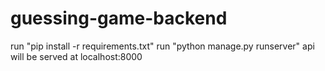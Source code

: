 # guessing-game-backend

run "pip install -r requirements.txt"
run "python manage.py runserver"
api will be served at localhost:8000
